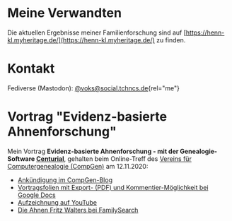 # Meine Verwandten
Die aktuellen Ergebnisse meiner Familienforschung sind auf [https://henn-kl.myheritage.de/](https://henn-kl.myheritage.de/) zu finden.

# Kontakt
Fediverse (Mastodon): [@voks@social.tchncs.de](https://social.tchncs.de/@voks){rel="me"}

# Vortrag "Evidenz-basierte Ahnenforschung"
Mein Vortrag **Evidenz-basierte Ahnenforschung - mit der Genealogie-Software [Centurial](https://www.centurial.net/)**, gehalten beim Online-Treff des [Vereins für Computergenealogie (CompGen)](https://www.compgen.de/) am 12.11.2020:
* [Ankündigung im CompGen-Blog](https://www.compgen.de/2020/11/compgen-online-meeting-am-12-11-2020-evidenzbasierter-ansatz-in-der-genealogie/)
* [Vortragsfolien mit Export- (PDF) und Kommentier-Möglichkeit bei Google Docs](https://docs.google.com/presentation/d/1DJdT6wciaPN2TqQyPztdsRPVj6-qzQHQJt26DTOmTFk/edit?usp=sharing)
* [Aufzeichnung auf YouTube](https://youtu.be/A3khUOFrLm0)
* [Die Ahnen Fritz Walters bei FamilySearch](https://www.familysearch.org/tree/pedigree/landscape/LH38-VBM)
